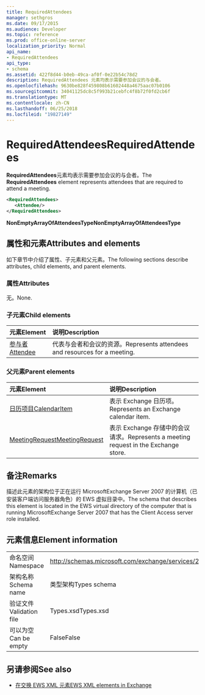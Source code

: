 ```yaml
---
title: RequiredAttendees
manager: sethgros
ms.date: 09/17/2015
ms.audience: Developer
ms.topic: reference
ms.prod: office-online-server
localization_priority: Normal
api_name:
- RequiredAttendees
api_type:
- schema
ms.assetid: 422f8d44-b0eb-49ca-af0f-0e22b54c78d2
description: RequiredAttendees 元素均表示需要参加会议的与会者。
ms.openlocfilehash: 9630be828f459808b61602448a4675aac07b0106
ms.sourcegitcommit: 34041125dc8c5f993b21cebfc4f8b72f0fd2cb6f
ms.translationtype: MT
ms.contentlocale: zh-CN
ms.lasthandoff: 06/25/2018
ms.locfileid: "19827149"
---
```

# <a name="requiredattendees"></a><span data-ttu-id="2d2c2-103">RequiredAttendees</span><span class="sxs-lookup"><span data-stu-id="2d2c2-103">RequiredAttendees</span></span>

<span data-ttu-id="2d2c2-104">**RequiredAttendees**元素均表示需要参加会议的与会者。</span><span class="sxs-lookup"><span data-stu-id="2d2c2-104">The **RequiredAttendees** element represents attendees that are required to attend a meeting.</span></span> 
  
```xml
<RequiredAttendees>
   <Attendee/>
</RequiredAttendees>
```

 <span data-ttu-id="2d2c2-105">**NonEmptyArrayOfAttendeesType**</span><span class="sxs-lookup"><span data-stu-id="2d2c2-105">**NonEmptyArrayOfAttendeesType**</span></span>
## <a name="attributes-and-elements"></a><span data-ttu-id="2d2c2-106">属性和元素</span><span class="sxs-lookup"><span data-stu-id="2d2c2-106">Attributes and elements</span></span>

<span data-ttu-id="2d2c2-107">如下章节中介绍了属性、子元素和父元素。</span><span class="sxs-lookup"><span data-stu-id="2d2c2-107">The following sections describe attributes, child elements, and parent elements.</span></span>
  
### <a name="attributes"></a><span data-ttu-id="2d2c2-108">属性</span><span class="sxs-lookup"><span data-stu-id="2d2c2-108">Attributes</span></span>

<span data-ttu-id="2d2c2-109">无。</span><span class="sxs-lookup"><span data-stu-id="2d2c2-109">None.</span></span>
  
### <a name="child-elements"></a><span data-ttu-id="2d2c2-110">子元素</span><span class="sxs-lookup"><span data-stu-id="2d2c2-110">Child elements</span></span>

|<span data-ttu-id="2d2c2-111">**元素**</span><span class="sxs-lookup"><span data-stu-id="2d2c2-111">**Element**</span></span>|<span data-ttu-id="2d2c2-112">**说明**</span><span class="sxs-lookup"><span data-stu-id="2d2c2-112">**Description**</span></span>|
|:-----|:-----|
|[<span data-ttu-id="2d2c2-113">参与者</span><span class="sxs-lookup"><span data-stu-id="2d2c2-113">Attendee</span></span>](attendee.md) <br/> |<span data-ttu-id="2d2c2-114">代表与会者和会议的资源。</span><span class="sxs-lookup"><span data-stu-id="2d2c2-114">Represents attendees and resources for a meeting.</span></span>  <br/> |
   
### <a name="parent-elements"></a><span data-ttu-id="2d2c2-115">父元素</span><span class="sxs-lookup"><span data-stu-id="2d2c2-115">Parent elements</span></span>

|<span data-ttu-id="2d2c2-116">**元素**</span><span class="sxs-lookup"><span data-stu-id="2d2c2-116">**Element**</span></span>|<span data-ttu-id="2d2c2-117">**说明**</span><span class="sxs-lookup"><span data-stu-id="2d2c2-117">**Description**</span></span>|
|:-----|:-----|
|[<span data-ttu-id="2d2c2-118">日历项目</span><span class="sxs-lookup"><span data-stu-id="2d2c2-118">CalendarItem</span></span>](calendaritem.md) <br/> |<span data-ttu-id="2d2c2-119">表示 Exchange 日历项。</span><span class="sxs-lookup"><span data-stu-id="2d2c2-119">Represents an Exchange calendar item.</span></span>  <br/> |
|[<span data-ttu-id="2d2c2-120">MeetingRequest</span><span class="sxs-lookup"><span data-stu-id="2d2c2-120">MeetingRequest</span></span>](meetingrequest.md) <br/> |<span data-ttu-id="2d2c2-121">表示 Exchange 存储中的会议请求。</span><span class="sxs-lookup"><span data-stu-id="2d2c2-121">Represents a meeting request in the Exchange store.</span></span>  <br/> |
   
## <a name="remarks"></a><span data-ttu-id="2d2c2-122">备注</span><span class="sxs-lookup"><span data-stu-id="2d2c2-122">Remarks</span></span>

<span data-ttu-id="2d2c2-123">描述此元素的架构位于正在运行 MicrosoftExchange Server 2007 的计算机（已安装客户端访问服务器角色）的 EWS 虚拟目录中。</span><span class="sxs-lookup"><span data-stu-id="2d2c2-123">The schema that describes this element is located in the EWS virtual directory of the computer that is running MicrosoftExchange Server 2007 that has the Client Access server role installed.</span></span>
  
## <a name="element-information"></a><span data-ttu-id="2d2c2-124">元素信息</span><span class="sxs-lookup"><span data-stu-id="2d2c2-124">Element information</span></span>

|||
|:-----|:-----|
|<span data-ttu-id="2d2c2-125">命名空间</span><span class="sxs-lookup"><span data-stu-id="2d2c2-125">Namespace</span></span>  <br/> |http://schemas.microsoft.com/exchange/services/2006/types  <br/> |
|<span data-ttu-id="2d2c2-126">架构名称</span><span class="sxs-lookup"><span data-stu-id="2d2c2-126">Schema name</span></span>  <br/> |<span data-ttu-id="2d2c2-127">类型架构</span><span class="sxs-lookup"><span data-stu-id="2d2c2-127">Types schema</span></span>  <br/> |
|<span data-ttu-id="2d2c2-128">验证文件</span><span class="sxs-lookup"><span data-stu-id="2d2c2-128">Validation file</span></span>  <br/> |<span data-ttu-id="2d2c2-129">Types.xsd</span><span class="sxs-lookup"><span data-stu-id="2d2c2-129">Types.xsd</span></span>  <br/> |
|<span data-ttu-id="2d2c2-130">可以为空</span><span class="sxs-lookup"><span data-stu-id="2d2c2-130">Can be empty</span></span>  <br/> |<span data-ttu-id="2d2c2-131">False</span><span class="sxs-lookup"><span data-stu-id="2d2c2-131">False</span></span>  <br/> |
   
## <a name="see-also"></a><span data-ttu-id="2d2c2-132">另请参阅</span><span class="sxs-lookup"><span data-stu-id="2d2c2-132">See also</span></span>



- [<span data-ttu-id="2d2c2-133">在交换 EWS XML 元素</span><span class="sxs-lookup"><span data-stu-id="2d2c2-133">EWS XML elements in Exchange</span></span>](ews-xml-elements-in-exchange.md)

